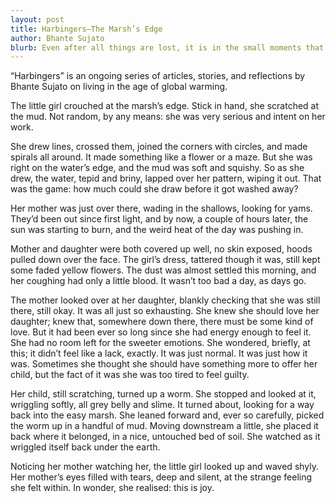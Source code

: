 ```yaml
---
layout: post
title: Harbingers—The Marsh’s Edge
author: Bhante Sujato
blurb: Even after all things are lost, it is in the small moments that redemption may be found.
---
```


<p class="preamble"> “Harbingers” is an ongoing series of articles, stories, and reflections by Bhante Sujato on living in the age of global warming.</p>

The little girl crouched at the marsh’s edge. Stick in hand, she scratched at the mud. Not random, by any means: she was very serious and intent on her work.

She drew lines, crossed them, joined the corners with circles, and made spirals all around. It made something like a flower or a maze. But she was right on the water’s edge, and the mud was soft and squishy. So as she drew, the water, tepid and briny, lapped over her pattern, wiping it out. That was the game: how much could she draw before it got washed away?

Her mother was just over there, wading in the shallows, looking for yams. They’d been out since first light, and by now, a couple of hours later, the sun was starting to burn, and the weird heat of the day was pushing in.

Mother and daughter were both covered up well, no skin exposed, hoods pulled down over the face. The girl’s dress, tattered though it was, still kept some faded yellow flowers. The dust was almost settled this morning, and her coughing had only a little blood. It wasn’t too bad a day, as days go.

The mother looked over at her daughter, blankly checking that she was still there, still okay. It was all just so exhausting. She knew she should love her daughter; knew that, somewhere down there, there must be some kind of love. But it had been ever so long since she had energy enough to feel it. She had no room left for the sweeter emotions. She wondered, briefly, at this; it didn’t feel like a lack, exactly. It was just normal. It was just how it was. Sometimes she thought she should have something more to offer her child, but the fact of it was she was too tired to feel guilty.

Her child, still scratching, turned up a worm. She stopped and looked at it, wriggling softly, all grey belly and slime. It turned about, looking for a way back into the easy marsh. She leaned forward and, ever so carefully, picked the worm up in a handful of mud. Moving downstream a little, she placed it back where it belonged, in a nice, untouched bed of soil. She watched as it wriggled itself back under the earth.

Noticing her mother watching her, the little girl looked up and waved shyly. Her mother’s eyes filled with tears, deep and silent, at the strange feeling she felt within. In wonder, she realised: this is joy.
